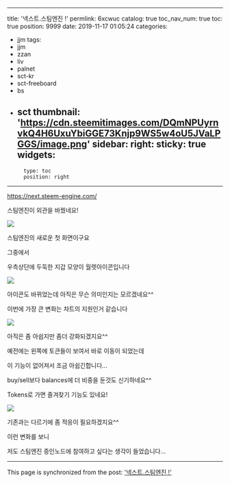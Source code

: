
---
title: '넥스트.스팀엔진 !'
permlink: 6xcwuc
catalog: true
toc_nav_num: true
toc: true
position: 9999
date: 2019-11-17 01:05:24
categories:
- jjm
tags:
- jjm
- zzan
- liv
- palnet
- sct-kr
- sct-freeboard
- bs
- sct
thumbnail: 'https://cdn.steemitimages.com/DQmNPUyrnvkQ4H6UxuYbiGGE73Knjp9WS5w4oU5JVaLPGGS/image.png'
sidebar:
    right:
        sticky: true
widgets:
    -
        type: toc
        position: right
---


https://next.steem-engine.com/

스팀엔진이 외관을 바꿨네요!

![](https://cdn.steemitimages.com/DQmNPUyrnvkQ4H6UxuYbiGGE73Knjp9WS5w4oU5JVaLPGGS/image.png)

스팀엔진의 새로운 첫 화면이구요

그중에서

우측상단에 두둑한 지갑 모양이 월렛아이콘입니다

![](https://cdn.steemitimages.com/DQmWFZNnXuNMnkFwCReD1C1cS7WhTdBpez6amjw3Twd2KQr/image.png)

아이콘도 바뀌었는데 아직은 무슨 의미인지는 모르겠네요^^

이번에 가장 큰 변화는 차트의 지원인거 같습니다

![](https://cdn.steemitimages.com/DQmXGu6TNFDZnZ8LPLRMZiDZ7sfhYWSP988Kw3dLWPYVHPu/image.png)

아직은 좀 아쉽지만 좀더 강화되겠지요^^


예전에는 왼쪽에 토큰들이 보여서 바로 이동이 되었는데

이 기능이 없어져서 조금 아쉽긴합니다...

buy/sell보다 balances에 더 비중을 둔것도 신기하네요^^

Tokens로 가면 즐겨찾기 기능도 있네요!

![](https://cdn.steemitimages.com/DQmYLeR6QgrDrhGFGWEFBhb91AejJbKz5UBW5T4YGaRAyg3/image.png)

기존과는 다르기에 좀 적응이 필요하겠지요^^

이런 변화를 보니

저도 스팀엔진 증인노드에 참여하고 싶다는 생각이 들었습니다...

- - -

This page is synchronized from the post: ['넥스트.스팀엔진 !'](https://steemit.com/@virus707/6xcwuc)
